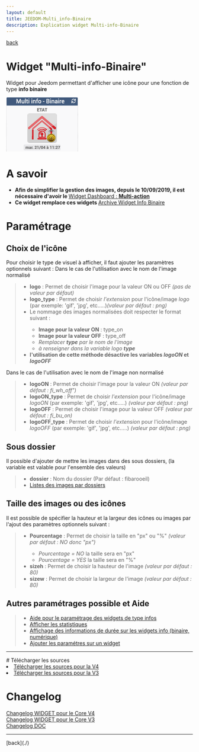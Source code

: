 ```yaml
---
layout: default
title: JEEDOM-Multi_info-Binaire
description: Explication widget Multi-info-Binaire
---
```

[back](./)
# Widget "Multi-info-Binaire"

Widget pour Jeedom permettant d'afficher une icône pour une fonction de type <b>info binaire</b>

<p><img src="../img/exemple/d/multi_binaire.png" alt="Resultat" /></p>

# A savoir
<ul>
<li><b>Afin de simplifier la gestion des images, depuis le 10/09/2019, il est nécessaire d'avoir le </b><a href="WIDGET_d_Multi_action_Defaut">Widget Dashboard : <b>Multi-action</b></a></li>
<li><b>Ce widget remplace ces widgets </b><a href="Archive_WIDGET_d_Multiinfo">Archive Widget Info Binaire</a></li>
</ul>

# Paramétrage
## Choix de l'icône
Pour choisir le type de visuel à afficher, il faut ajouter les paramètres optionnels suivant :
Dans le cas de l'utilisation avec le nom de l'image normalisé
<blockquote>
    <ul>
        <li><b>logo</b> : Permet de choisir l'image pour la valeur ON ou OFF <i>(pas de valeur par défaut)</i></li>
        <li><b>logo_type</b> : Permet de choisir <i>l'extension</i> pour l'icône/image <i>logo</i> (par exemple: 'gif', 'jpg', etc.....)<i>(valeur par défaut : png)</i></li>
        <li>Le nommage des images normalisées doit respecter le format suivant :</li>
        <ul>
            <li><b>Image pour la valeur ON</b> : type_on</li>
            <li><b>Image pour la valeur OFF</b> : type_off</li>
            <li><i>Remplacer <b>type</b> par le nom de l'image</i></li>
            <li><i>à renseigner dans la variable logo <b>type</b></i></li>
        </ul>
            <li><b>l'utilisation de cette méthode désactive les variables <i>logoON</i> et <i>logoOFF</i></b> </li>
        </ul>
</blockquote>
Dans le cas de l'utilisation avec le nom de l'image non normalisé
<blockquote>
    <ul>
        <li><b>logoON</b> : Permet de choisir l'image pour la valeur ON <i>(valeur par défaut : fi_wh_off")</i></li>
        <li><b>logoON_type</b> : Permet de choisir <i>l'extension</i> pour l'icône/image <i>logoON</i> (par exemple: 'gif', 'jpg', etc.....)<i> (valeur par défaut : png)</i></li>
        <li><b>logoOFF</b> : Permet de choisir l'image pour la valeur OFF <i>(valeur par défaut : fi_bu_on)</i></li>
        <li><b>logoOFF_type</b> : Permet de choisir <i>l'extension</i> pour l'icône/image <i>logoOFF</i> (par exemple: 'gif', 'jpg', etc.....)<i> (valeur par défaut : png)</i></li>
    </ul>
</blockquote>

## Sous dossier
Il possible d'ajouter de mettre les images dans des sous dossiers, (la variable est valable pour l'ensemble des valeurs)
<blockquote>
    <ul>
        <li><b>dossier</b> : Nom du dossier (Par défaut : fibarooeil)</li>
        <li><a href="JEEDOM_Liste_images_dossiers.html">Listes des images par dossiers</a></li>
    </ul>
</blockquote>

## Taille des images ou des icônes
Il est possible de spécifier la hauteur et la largeur des icônes ou images par l'ajout des paramètres optionnels suivant :
<blockquote>
    <ul>
        <li><b>Pourcentage</b> : Permet de choisir la taille en "px" ou "%" <i>(valeur par défaut : NO donc "px")</i></li>
        <ul>
            <li><i>Pourcentage = NO</i> la taille sera en "px"</li>
            <li><i>Pourcentage = YES</i> la taille sera en "%"</li>
        </ul>
        <li><b>sizeh</b> : Permet de choisir la hauteur de l'image <i>(valeur par défaut : 80)</i></li>
        <li><b>sizew</b> : Permet de choisir la largeur de l'image <i>(valeur par défaut : 80)</i></li>
    </ul>
</blockquote>

## Autres paramétrages possible et Aide
<blockquote>
    <ul>
        <li><a href="JEEDOM_AIDE_CONFIG_INFOS.html">Aide pour le paramétrage des widgets de type infos</a></li>
        <li><a href="JEEDOM_AIDE_STATS.html">Afficher les statistiques</a></li>
        <li><a href="JEEDOM_AIDE_STATS_TEMPS.html">Affichage des informations de durée sur les widgets info (binaire, numérique)</a></li>
        <li><a href="JEEDOM_AIDE_PARA.html">Ajouter les paramétres sur un widget</a></li>
    </ul>
</blockquote>

<hr />
# Télécharger les sources
<li><a href="https://github.com/JEALG/JEEDOM-Multi_info-Binaire/tree/masterv4">Télécharger les sources pour la V4</a></li>
<li><a href="https://github.com/JEALG/JEEDOM-Multi_info-Binaire/tree/master">Télécharger les sources pour la V3</a></li>

# Changelog
<a href="https://github.com/JEALG/JEEDOM-Multi_info-Binaire/commits/masterv4">Changelog WIDGET pour le Core V4</a><br/>
<a href="https://github.com/JEALG/JEEDOM-Multi_info-Binaire/commits/master">Changelog WIDGET pour le Core V3</a><br/>
<a href="https://github.com/JEALG/JEEDOM-Widget_JAG-doc/commits/master">Changelog DOC</a>

<hr />
[back](./)